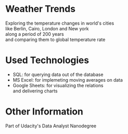 # Weather Trends  

Exploring the temperature changes in world's cities  
like Berlin, Cairo, London and New york  
along a period of 200 years  
and comparing them to global temperature rate  

# Used Technologies  

* SQL: for querying data out of the database  
* MS Excel: for implemeting moving averages on data  
* Google Sheets: for visualizing the relations  
and delivering charts  

# Other Information  

Part of Udacity's Data Analyst Nanodegree 
